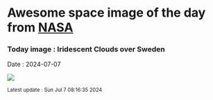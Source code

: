 
# Awesome space image of the day from [NASA](https://api.nasa.gov/)

### Today image : Iridescent Clouds over Sweden
Date : 2024-07-07

![](https://apod.nasa.gov/apod/image/2407/IridescentClouds_Strand_960.jpg)

<small>Latest update : Sun Jul  7 08:16:35 2024</small>
        